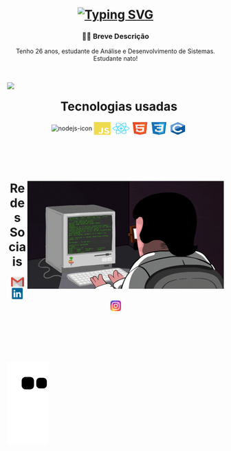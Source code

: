 <h1 align = "center">
<a href="https://git.io/typing-svg"><img src="https://readme-typing-svg.demolab.com?font=Fira+Code&size=75&duration=1500&pause=600&color=0CE82B&background=000000EE&center=true&vCenter=true&multiline=true&width=1920&height=300&lines=Ol%C3%A1%2C+Bruno+Carolino+aqui+!;Sejam+Bem+Vindos+!" alt="Typing SVG" /></a>
</h1>

 <div align="center"> <h3>🧑‍💻 <strong>Breve Descrição</strong></h3></div>
 <div align="center">
 Tenho 26 anos, estudante de Análise e Desenvolvimento de Sistemas.<br> Estudante nato!
 
</div>

##

<div><br> 
  <img align="left" height="180em" src="https://github-readme-stats.vercel.app/api/top-langs/?username=BrunoCarolino7&layout=compact&langs_count=16&theme=chartreuse-dark"/>
  <div align="center">
    <h1 align="center">Tecnologias usadas</h1>
    <img align="center" height="30" width="40" alt="nodejs-icon" src="https://raw.githubusercontent.com/jmnote/z-icons/master/svg/csharp.svg">
    <img align="center" height="30" width="40" alt="js-icon"  src="https://raw.githubusercontent.com/devicons/devicon/master/icons/javascript/javascript-plain.svg">
    <img align="center" height="30" width="40" alt="react-icon" src="https://raw.githubusercontent.com/devicons/devicon/master/icons/react/react-original.svg">
    <img align="center" height="30" width="40" alt="html-icon" src="https://raw.githubusercontent.com/devicons/devicon/master/icons/html5/html5-original.svg">
    <img align="center" height="30" width="40" alt="css-icon" src="https://raw.githubusercontent.com/devicons/devicon/master/icons/css3/css3-original.svg">
    <img align="center" height="30" width="40" alt="c-icon" src="https://raw.githubusercontent.com/devicons/devicon/master/icons/c/c-original.svg">  
    </div>
   </div><br><br>  
    </div>
   </div><br><br>   
   
<div>
     <img align="right" width="457" height="250" alt="coding-time" src="coderman.gif"> 
  <div align="center">
    <h1 align="center">Redes Sociais</h1>
       <a href = "mailto: lopesb073@gmail.com">
      <img width="30" src="gmail.svg">
    </a>
    <a href = "https://www.linkedin.com/in/bruno-carolino-dev/">
      <img width="25" src="linkedin.svg">
    </a>    
    <a href = "https://www.instagram.com/brunoclopes777/">
      <img width="25" src="instagram.png">
    </a>
    </div>
   </div><br><br>   
    </div>
   </div><br><br><br><br>

  
![Snake animation](https://github.com/BrunoCarolino7/BrunoCarolino7/blob/output/github-contribution-grid-snake.svg)
